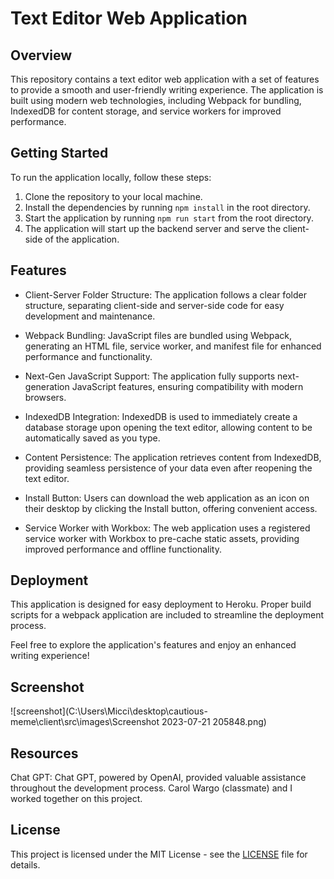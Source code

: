 # Text Editor Web Application

## Overview

This repository contains a text editor web application with a set of features to provide a smooth and user-friendly writing experience. The application is built using modern web technologies, including Webpack for bundling, IndexedDB for content storage, and service workers for improved performance.

## Getting Started

To run the application locally, follow these steps:

1. Clone the repository to your local machine.
2. Install the dependencies by running `npm install` in the root directory.
3. Start the application by running `npm run start` from the root directory.
4. The application will start up the backend server and serve the client-side of the application.

## Features

- Client-Server Folder Structure: The application follows a clear folder structure, separating client-side and server-side code for easy development and maintenance.

- Webpack Bundling: JavaScript files are bundled using Webpack, generating an HTML file, service worker, and manifest file for enhanced performance and functionality.

- Next-Gen JavaScript Support: The application fully supports next-generation JavaScript features, ensuring compatibility with modern browsers.

- IndexedDB Integration: IndexedDB is used to immediately create a database storage upon opening the text editor, allowing content to be automatically saved as you type.

- Content Persistence: The application retrieves content from IndexedDB, providing seamless persistence of your data even after reopening the text editor.

- Install Button: Users can download the web application as an icon on their desktop by clicking the Install button, offering convenient access.

- Service Worker with Workbox: The web application uses a registered service worker with Workbox to pre-cache static assets, providing improved performance and offline functionality.

## Deployment

This application is designed for easy deployment to Heroku. Proper build scripts for a webpack application are included to streamline the deployment process.

Feel free to explore the application's features and enjoy an enhanced writing experience!

## Screenshot

![screenshot](C:\Users\Micci\desktop\cautious-meme\client\src\images\Screenshot 2023-07-21 205848.png)


## Resources

Chat GPT: Chat GPT, powered by OpenAI, provided valuable assistance throughout the development process.
Carol Wargo (classmate) and I worked together on this project.

## License

This project is licensed under the MIT License - see the [LICENSE](LICENSE) file for details.